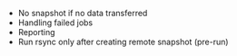 - No snapshot if no data transferred
- Handling failed jobs
- Reporting
- Run rsync only after creating remote snapshot (pre-run)
